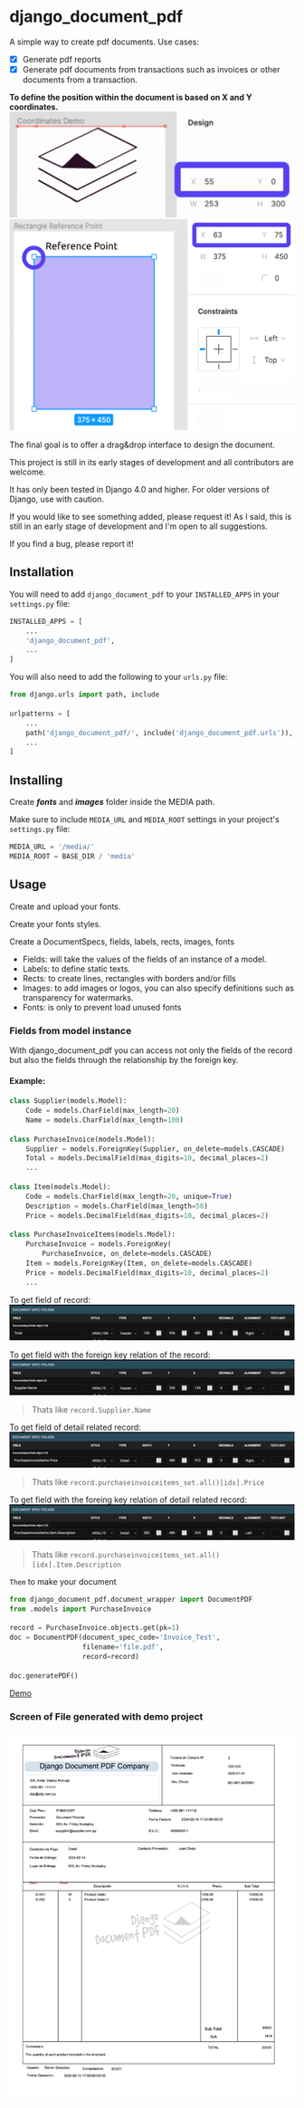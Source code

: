 # django_document_pdf

A simple way to create pdf documents.
Use cases:
- [x] Generate pdf reports
- [x] Generate pdf documents from transactions such as invoices or other documents from a transaction.

**To define the position within the document is based on X and Y coordinates.**
![](https://github.com/oegpyg/django_document_pdf/blob/main/pictures/images_xy.png)
![](https://github.com/oegpyg/django_document_pdf/blob/main/pictures/rects_xy.png)


The final goal is to offer a drag&drop interface to design the document.

This project is still in its early stages of development and all contributors are welcome.

It has only been tested in Django 4.0 and higher. For older versions of Django, use with caution.

If you would like to see something added, please request it! As I said, this is still in an early stage of development and I'm open to all suggestions.

If you find a bug, please report it!

## Installation

You will need to add `django_document_pdf` to your `INSTALLED_APPS` in your `settings.py` file:

```python
INSTALLED_APPS = [
    ...
    'django_document_pdf',
    ...
]
```

You will also need to add the following to your `urls.py` file:

```python
from django.urls import path, include

urlpatterns = [
    ...
    path('django_document_pdf/', include('django_document_pdf.urls')),
    ...
]
```

## Installing

Create **_fonts_** and **_images_** folder inside the MEDIA path.

Make sure to include `MEDIA_URL` and `MEDIA_ROOT` settings in your project's `settings.py` file:
```python
MEDIA_URL = '/media/'
MEDIA_ROOT = BASE_DIR / 'media'
```

## Usage

Create and upload your fonts.

Create your fonts styles.

Create a DocumentSpecs, fields, labels, rects, images, fonts

- Fields: will take the values of the fields of an instance of a model.
- Labels: to define static texts.
- Rects: to create lines, rectangles with borders and/or fills
- Images: to add images or logos, you can also specify definitions such as transparency for watermarks.
- Fonts: is only to prevent load unused fonts


### Fields from model instance

With django_document_pdf you can access not only the fields of the record but also the fields through the relationship by the foreign key.

#### Example:
```python
class Supplier(models.Model):
    Code = models.CharField(max_length=20)
    Name = models.CharField(max_length=100)

class PurchaseInvoice(models.Model):
    Supplier = models.ForeignKey(Supplier, on_delete=models.CASCADE)
    Total = models.DecimalField(max_digits=10, decimal_places=2)
    ...

class Item(models.Model):
    Code = models.CharField(max_length=20, unique=True)
    Description = models.CharField(max_length=50)
    Price = models.DecimalField(max_digits=10, decimal_places=2)

class PurchaseInvoiceItems(models.Model):
    PurchaseInvoice = models.ForeignKey(
        PurchaseInvoice, on_delete=models.CASCADE)
    Item = models.ForeignKey(Item, on_delete=models.CASCADE)
    Price = models.DecimalField(max_digits=10, decimal_places=2)
    ...
```
To get field of record:
![](https://github.com/oegpyg/django_document_pdf/blob/main/pictures/1_ddp.png)


To get field with the foreign key relation of the record:
![](https://github.com/oegpyg/django_document_pdf/blob/main/pictures/2_ddp.png)

> Thats like `record.Supplier.Name`


To get field of detail related record:
![](https://github.com/oegpyg/django_document_pdf/blob/main/pictures/3_ddp.png)

> Thats like `record.purchaseinvoiceitems_set.all()[idx].Price`


To get field with the foreing key relation of detail related record:
![](https://github.com/oegpyg/django_document_pdf/blob/main/pictures/4_ddp.png)

> Thats like `record.purchaseinvoiceitems_set.all()[idx].Item.Description`


`Them` to make your document
```python
from django_document_pdf.document_wrapper import DocumentPDF
from .models import PurchaseInvoice

record = PurchaseInvoice.objects.get(pk=1)
doc = DocumentPDF(document_spec_code='Invoice_Test',
                  filename='file.pdf',
                  record=record)

doc.generatePDF()
```


[Demo](https://github.com/oegpyg/django_document_pdf_demo)
### Screen of File generated with demo project
![Screen of File generated with demo project](https://github.com/oegpyg/django_document_pdf_demo/blob/main/file.png)

